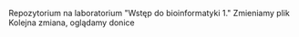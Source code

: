 Repozytorium na laboratorium "Wstęp do bioinformatyki 1."
Zmieniamy plik
Kolejna zmiana, oglądamy donice
